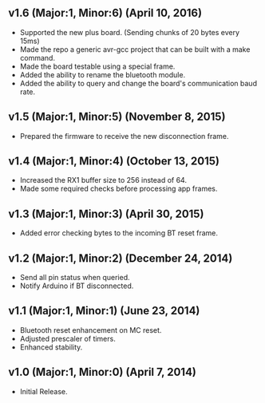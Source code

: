 ## v1.6 (Major:1, Minor:6) (April 10, 2016)
 - Supported the new plus board. (Sending chunks of 20 bytes every 15ms)
 - Made the repo a generic avr-gcc project that can be built with a make command.
 - Made the board testable using a special frame.
 - Added the ability to rename the bluetooth module.
 - Added the ability to query and change the board's communication baud rate.

## v1.5 (Major:1, Minor:5) (November 8, 2015)
 - Prepared the firmware to receive the new disconnection frame.
 
## v1.4 (Major:1, Minor:4) (October 13, 2015)
 - Increased the RX1 buffer size to 256 instead of 64.
 - Made some required checks before processing app frames.

## v1.3 (Major:1, Minor:3) (April 30, 2015)
 - Added error checking bytes to the incoming BT reset frame.

## v1.2 (Major:1, Minor:2) (December 24, 2014)
 - Send all pin status when queried.
 - Notify Arduino if BT disconnected.

## v1.1 (Major:1, Minor:1) (June 23, 2014)
 - Bluetooth reset enhancement on MC reset.
 - Adjusted prescaler of timers.
 - Enhanced stability.

## v1.0 (Major:1, Minor:0) (April 7, 2014)
 - Initial Release.